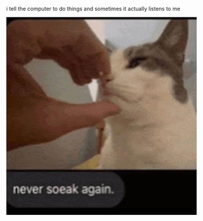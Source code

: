 i tell the computer to do things and sometimes it actually listens to me
<!--START_SECTION:update_image-->
<img src=https://raw.githubusercontent.com/sneakykestrel/sneakykestrel/main/.github/images/never-speak-again.png height="" width="" align=left alt=kitty />
<!--END_SECTION:update_image-->

